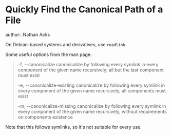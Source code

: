 # Quickly Find the Canonical Path of a File

author:: Nathan Acks

On Debian-based systems and derivatives, use `readlink`.

Some useful options from the man page:

> -f, --canonicalize
> canonicalize by following every symlink in every component of the given name recursively; all but the last component must exist
> 
> -e, --canonicalize-existing
> canonicalize by following every symlink in every component of the given name recursively, all components must exist
> 
> -m, --canonicalize-missing
> canonicalize by following every symlink in every component of the given name recursively, without requirements on components existence

Note that this follows symlinks, so it's not suitable for every use.
